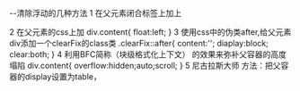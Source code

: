 --清除浮动的几种方法
  1 在父元素闭合标签上加上 <div style="clear:left"></div>
  2 在父元素的css上加
    div.content{
    float:left;
   }
  3 使用css中的伪类after,给父元素div添加一个clearFix的class类
    .clearFix::after{
      content:'';
      diaplay:block;
      clear:both;
    }
  4 利用BFC简称（块级格式化上下文） 的效果来弥补父容器的高度塌陷
    div.content{
      overflow:hidden;auto;scroll;
    }
  5 尼古拉斯大师 方法：把父容器的display设置为table，
